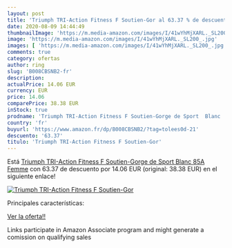 ```yaml
---
layout: post
title: 'Triumph TRI-Action Fitness F Soutien-Gor al 63.37 % de descuento'
date: 2020-08-09 14:44:49
thumbnailImage: 'https://m.media-amazon.com/images/I/41wYhMjXARL._SL200_.jpg'
image: 'https://m.media-amazon.com/images/I/41wYhMjXARL._SL200_.jpg'
images: [ 'https://m.media-amazon.com/images/I/41wYhMjXARL._SL200_.jpg' ]
comments: true
category: ofertas
author: ring
slug: 'B008CBSNB2-fr'
description:
actualPrice: 14.06 EUR
currency: EUR
price: 14.06
comparePrice: 38.38 EUR
inStock: true
prodname: 'Triumph TRI-Action Fitness F Soutien-Gorge de Sport  Blanc  85A Femme'
country: 'fr'
buyurl: 'https://www.amazon.fr/dp/B008CBSNB2/?tag=tolees0d-21'
descuento: '63.37'
titulo: 'Triumph TRI-Action Fitness F Soutien-Gor'
---
```


Está [Triumph TRI-Action Fitness F Soutien-Gorge de Sport  Blanc  85A Femme](https://www.amazon.fr/dp/B008CBSNB2/?tag=tolees0d-21) con 63.37 de descuento por 14.06 EUR (original: 38.38 EUR) en el siguiente enlace!

[![Triumph TRI-Action Fitness F Soutien-Gor](https://m.media-amazon.com/images/I/41wYhMjXARL._SL200_.jpg)](https://www.amazon.fr/dp/B008CBSNB2/?tag=tolees0d-21)

Principales características:


[Ver la oferta!!](https://www.amazon.fr/dp/B008CBSNB2/?tag=tolees0d-21)

Links participate in Amazon Associate program and might generate a comission on qualifying sales


